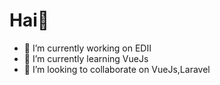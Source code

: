 <h1>Hai👋</h1>

- 🔭 I’m currently working on EDII
- 🌱 I’m currently learning VueJs
- 👯 I’m looking to collaborate on VueJs,Laravel

